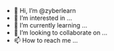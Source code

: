 - 👋 Hi, I’m @zyberlearn
- 👀 I’m interested in ...
- 🌱 I’m currently learning ...
- 💞️ I’m looking to collaborate on ...
- 📫 How to reach me ...

<!---
zyberlearn/zyberlearn is a ✨ special ✨ repository because its `README.md` (this file) appears on your GitHub profile.
You can click the Preview link to take a look at your changes.
--->
